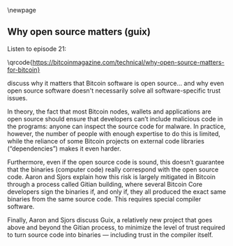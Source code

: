 \newpage
## Why open source matters (guix)

Listen to episode 21:

\qrcode{https://bitcoinmagazine.com/technical/why-open-source-matters-for-bitcoin}

discuss why it matters that Bitcoin software is open source… and why even open source software doesn't necessarily solve all software-specific trust issues.

In theory, the fact that most Bitcoin nodes, wallets and applications are open source should ensure that developers can’t include malicious code in the programs: anyone can inspect the source code for malware. In practice, however, the number of people with enough expertise to do this is limited, while the reliance of some Bitcoin projects on external code libraries (“dependencies”) makes it even harder.

Furthermore, even if the open source code is sound, this doesn’t guarantee that the binaries (computer code) really correspond with the open source code. Aaron and Sjors explain how this risk is largely mitigated in Bitcoin through a process called Gitian building, where several Bitcoin Core developers sign the binaries if, and only if, they all produced the exact same binaries from the same source code. This requires special compiler software.

Finally, Aaron and Sjors discuss Guix, a relatively new project that goes above and beyond the Gitian process, to minimize the level of trust required to turn source code into binaries — including trust in the compiler itself.
